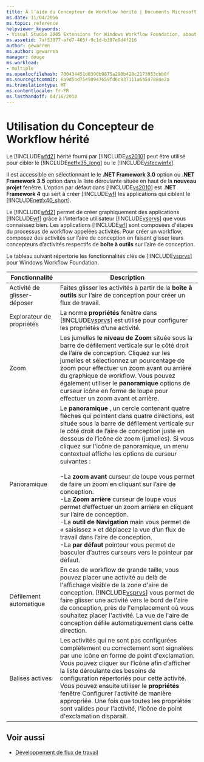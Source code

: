 ```yaml
---
title: À l’aide du Concepteur de Workflow hérité | Documents Microsoft
ms.date: 11/04/2016
ms.topic: reference
helpviewer_keywords:
- Visual Studio 2005 Extensions for Windows Workflow Foundation, about
ms.assetid: 7af53077-afd7-465f-9c1d-b387e9d4f216
author: gewarren
ms.author: gewarren
manager: douge
ms.workload:
- multiple
ms.openlocfilehash: 700434451d8390b9875a290b428c2173953cbb8f
ms.sourcegitcommit: 6a9d5bd75e50947659fd6c837111a6a547884e2a
ms.translationtype: MT
ms.contentlocale: fr-FR
ms.lasthandoff: 04/16/2018
---
```

# <a name="using-the-legacy-workflow-designer"></a>Utilisation du Concepteur de Workflow hérité
Le [!INCLUDE[wfd2](../workflow-designer/includes/wfd2_md.md)] hérité fourni par [!INCLUDE[vs2010](../misc/includes/vs2010_md.md)] peut être utilisé pour cibler le [!INCLUDE[netfx35_long](../workflow-designer/includes/netfx35_long_md.md)] ou le [!INCLUDE[vstecwinfx](../workflow-designer/includes/vstecwinfx_md.md)].

 Il est accessible en sélectionnant le le **.NET Framework 3.0** option ou **.NET Framework 3.5** option dans la liste déroulante située en haut de la **nouveau projet** fenêtre. L’option par défaut dans [!INCLUDE[vs2010](../misc/includes/vs2010_md.md)] est **.NET Framework 4** qui sert à créer [!INCLUDE[wf](../workflow-designer/includes/wf_md.md)] les applications qui ciblent le [!INCLUDE[netfx40_short](../workflow-designer/includes/netfx40_short_md.md)].

 Le [!INCLUDE[wfd2](../workflow-designer/includes/wfd2_md.md)] permet de créer graphiquement des applications [!INCLUDE[wf](../workflow-designer/includes/wf_md.md)] grâce à l'interface utilisateur [!INCLUDE[vsprvs](../code-quality/includes/vsprvs_md.md)] que vous connaissez bien. Les applications [!INCLUDE[wf](../workflow-designer/includes/wf_md.md)] sont composées d'étapes du processus de workflow appelées activités. Pour créer un workflow, composez des activités sur l’aire de conception en faisant glisser leurs concepteurs d’activités respectifs de **boîte à outils** sur l’aire de conception.

 Le tableau suivant répertorie les fonctionnalités clés de [!INCLUDE[vsprvs](../code-quality/includes/vsprvs_md.md)] pour Windows Workflow Foundation.

|Fonctionnalité|Description|
|-------------|-----------------|
|Activité de glisser-déposer|Faites glisser les activités à partir de la **boîte à outils** sur l’aire de conception pour créer un flux de travail.|
|Explorateur de propriétés|La norme **propriétés** fenêtre dans [!INCLUDE[vsprvs](../code-quality/includes/vsprvs_md.md)] est utilisé pour configurer les propriétés d’une activité.|
|Zoom|Les jumelles **le niveau de Zoom** située sous la barre de défilement verticale sur le côté droit de l’aire de conception. Cliquez sur les jumelles et sélectionnez un pourcentage de zoom pour effectuer un zoom avant ou arrière du graphique de workflow. Vous pouvez également utiliser le **panoramique** options de curseur icône en forme de loupe pour effectuer un zoom avant et arrière.|
|Panoramique|Le **panoramique** , un cercle contenant quatre flèches qui pointent dans quatre directions, est située sous la barre de défilement verticale sur le côté droit de l’aire de conception juste en dessous de l’icône de zoom (jumelles). Si vous cliquez sur l'icône de panoramique, un menu contextuel affiche les options de curseur suivantes :<br /><br /> -La **zoom avant** curseur de loupe vous permet de faire un zoom en cliquant sur l’aire de conception.<br />-La **Zoom arrière** curseur de loupe vous permet d’effectuer un zoom arrière en cliquant sur l’aire de conception.<br />-La **outil de Navigation** main vous permet de « saisissez » et déplacez la vue d’un flux de travail dans l’aire de conception.<br />-La **par défaut** pointeur vous permet de basculer d’autres curseurs vers le pointeur par défaut.|
|Défilement automatique|En cas de workflow de grande taille, vous pouvez placer une activité au delà de l'affichage visible de la zone d'aire de conception. [!INCLUDE[vsprvs](../code-quality/includes/vsprvs_md.md)] vous permet de faire glisser une activité vers le bord de l'aire de conception, près de l'emplacement où vous souhaitez placer l'activité. La vue de l'aire de conception défile automatiquement dans cette direction.|
|Balises actives|Les activités qui ne sont pas configurées complètement ou correctement sont signalées par une icône en forme de point d'exclamation. Vous pouvez cliquer sur l’icône afin d’afficher la liste déroulante des besoins de configuration répertoriés pour cette activité. Vous pouvez ensuite utiliser le **propriétés** fenêtre Configurer l’activité de manière appropriée. Une fois que toutes les propriétés sont valides pour l'activité, l'icône de point d'exclamation disparaît.|

## <a name="see-also"></a>Voir aussi

- [Développement de flux de travail](http://go.microsoft.com/fwlink?LinkID=65010)